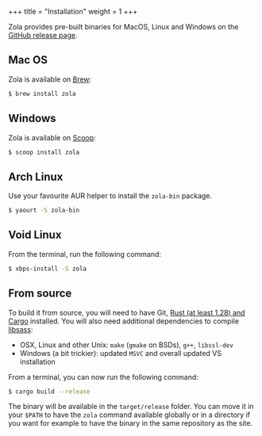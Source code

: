 +++
title = "Installation"
weight = 1
+++

Zola provides pre-built binaries for MacOS, Linux and Windows on the
[GitHub release page](https://github.com/getzola/zola/releases).

## Mac OS

Zola is available on [Brew](https://brew.sh):

```bash
$ brew install zola
```

## Windows

Zola is available on [Scoop](http://scoop.sh):

```bash
$ scoop install zola
```

## Arch Linux

Use your favourite AUR helper to install the `zola-bin` package.

```bash
$ yaourt -S zola-bin
```

## Void Linux

From the terminal, run the following command:

```bash
$ xbps-install -S zola
```

## From source
To build it from source, you will need to have Git, [Rust (at least 1.28) and Cargo](https://www.rust-lang.org/)
installed. You will also need additional dependencies to compile [libsass](https://github.com/sass/libsass):

- OSX, Linux and other Unix: `make` (`gmake` on BSDs), `g++`, `libssl-dev`
- Windows (a bit trickier): updated `MSVC` and overall updated VS installation

From a terminal, you can now run the following command:

```bash
$ cargo build --release
```

The binary will be available in the `target/release` folder. You can move it in your `$PATH` to have the
`zola` command available globally or in a directory if you want for example to have the binary in the
same repository as the site.
